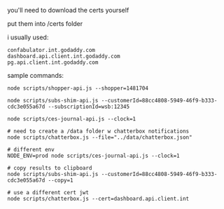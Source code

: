 you'll need to download the certs yourself

put them into /certs folder

i usually used:
```
confabulator.int.godaddy.com
dashboard.api.client.int.godaddy.com
pg.api.client.int.godaddy.com
```

sample commands:
```
node scripts/shopper-api.js --shopper=1481704
```

```
node scripts/subs-shim-api.js --customerId=88cc4808-5949-46f9-b333-cdc3e055a67d --subscriptionId=wsb:12345
```

```
node scripts/ces-journal-api.js --clock=1
```

```
# need to create a /data folder w chatterbox notifications
node scripts/chatterbox.js --file="../data/chatterbox.json"
```

```
# different env
NODE_ENV=prod node scripts/ces-journal-api.js --clock=1
```

```
# copy results to clipboard
node scripts/subs-shim-api.js --customerId=88cc4808-5949-46f9-b333-cdc3e055a67d --copy=1
```

```
# use a different cert jwt
node scripts/chatterbox.js --cert=dashboard.api.client.int
```
